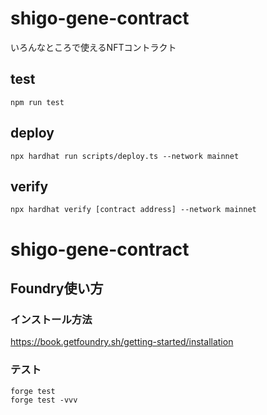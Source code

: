 # shigo-gene-contract

いろんなところで使えるNFTコントラクト

## test

```shell
npm run test
```

## deploy

```shell
npx hardhat run scripts/deploy.ts --network mainnet
```

## verify

```shell
npx hardhat verify [contract address] --network mainnet
```
# shigo-gene-contract

## Foundry使い方

### インストール方法

https://book.getfoundry.sh/getting-started/installation

### テスト
```shell
forge test
forge test -vvv
```

